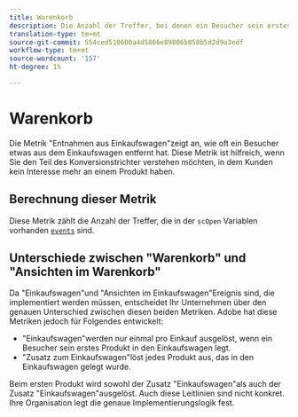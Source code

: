```yaml
---
title: Warenkorb
description: Die Anzahl der Treffer, bei denen ein Besucher sein erstes Produkt zu einem Einkaufswagen hinzugefügt hat.
translation-type: tm+mt
source-git-commit: 554ced510600a4d5866e89806b058b5d2d9a3edf
workflow-type: tm+mt
source-wordcount: '157'
ht-degree: 1%

---
```



# Warenkorb

Die Metrik &quot;Entnahmen aus Einkaufswagen&quot;zeigt an, wie oft ein Besucher etwas aus dem Einkaufswagen entfernt hat. Diese Metrik ist hilfreich, wenn Sie den Teil des Konversionstrichter verstehen möchten, in dem Kunden kein Interesse mehr an einem Produkt haben.

## Berechnung dieser Metrik

Diese Metrik zählt die Anzahl der Treffer, die in der `scOpen` Variablen vorhanden [`events`](/help/implement/vars/page-vars/events/events-overview.md) sind.

## Unterschiede zwischen &quot;Warenkorb&quot; und &quot;Ansichten im Warenkorb&quot;

Da &quot;Einkaufswagen&quot;und &quot;Ansichten im Einkaufswagen&quot;Ereignis sind, die implementiert werden müssen, entscheidet Ihr Unternehmen über den genauen Unterschied zwischen diesen beiden Metriken. Adobe hat diese Metriken jedoch für Folgendes entwickelt:

* &quot;Einkaufswagen&quot;werden nur einmal pro Einkauf ausgelöst, wenn ein Besucher sein erstes Produkt in den Einkaufswagen legt.
* &quot;Zusatz zum Einkaufswagen&quot;löst jedes Produkt aus, das in den Einkaufswagen gelegt wurde.

Beim ersten Produkt wird sowohl der Zusatz &quot;Einkaufswagen&quot;als auch der Zusatz &quot;Einkaufswagen&quot;ausgelöst. Auch diese Leitlinien sind nicht konkret. Ihre Organisation legt die genaue Implementierungslogik fest.

